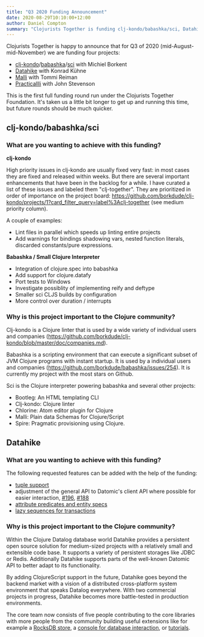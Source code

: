 ```yaml
---
title: "Q3 2020 Funding Announcement"
date: 2020-08-29T10:10:00+12:00
author: Daniel Compton
summary: "Clojurists Together is funding clj-kondo/babashka/sci, Datahike, Malli, and Practicalli"
---
```


Clojurists Together is happy to announce that for Q3 of 2020 (mid-August-mid-November) we are funding four projects:

- [clj-kondo](https://github.com/borkdude/clj-kondo)/[babashka](https://github.com/borkdude/babashka)/[sci](https://github.com/borkdude/sci) with Michiel Borkent
- [Datahike](https://github.com/replikativ/datahike) with Konrad Kühne
- [Malli](https://github.com/metosin/malli) with Tommi Reiman
- [Practicallli](https://practicalli.github.io) with John Stevenson

This is the first full funding round run under the Clojurists Together Foundation. It's taken us a little bit longer to get up and running this time, but future rounds should be much quicker.

## clj-kondo/babashka/sci

### What are you wanting to achieve with this funding?

**clj-kondo**

High priority issues in clj-kondo are usually fixed very fast: in most cases
they are fixed and released within weeks. But there are several important
enhancements that have been in the backlog for a while. I have curated a list of
these issues and labeled them "clj-together". They are prioritized in order of
importance on the project board:
https://github.com/borkdude/clj-kondo/projects/1?card_filter_query=label%3Aclj-together
(see medium priority column).

A couple of examples:

- Lint files in parallel which speeds up linting entire projects
- Add warnings for bindings shadowing vars, nested function literals, discarded
  constants/pure expressions.

**Babashka / Small Clojure Interpreter**

- Integration of clojure.spec into babashka
- Add support for clojure.datafy
- Port tests to Windows
- Investigate possiblity of implementing reify and deftype
- Smaller sci CLJS builds by configuration
- More control over duration / interrupts


### Why is this project important to the Clojure community?

Clj-kondo is a Clojure linter that is used by a wide variety of individual users
and companies
(https://github.com/borkdude/clj-kondo/blob/master/doc/companies.md).

Babashka is a scripting environment that can execute a significant subset of JVM
Clojure programs with instant startup. It is used by a individual users and
companies (https://github.com/borkdude/babashka/issues/254). It is currently my
project with the most stars on Github.

Sci is the Clojure interpreter powering babashka and several other projects:
- Bootleg: An HTML templating CLI
- Clj-kondo: Clojure linter
- Chlorine: Atom editor plugin for Clojure
- Malli: Plain data Schemas for Clojure/Script
- Spire: Pragmatic provisioning using Clojure.

## Datahike

### What are you wanting to achieve with this funding?

The following requested features can be added with the help of the funding:

- [tuple support](https://github.com/replikativ/datahike/issues/104)
- adjustment of the general API to Datomic's client API where possible for easier interaction, [#196](https://github.com/replikativ/datahike/issues/196), [#188](https://github.com/replikativ/datahike/issues/188)
- [attribute predicates and entity specs](https://github.com/replikativ/datahike/issues/197)
- [lazy sequences for transactions](https://github.com/replikativ/datahike/issues/151)

### Why is this project important to the Clojure community?

Within the Clojure Datalog database world Datahike provides a persistent open source solution for medium-sized projects with a relatively small and extensible code base. It supports a variety of persistent storages like JDBC or Redis. Additionally Datahike supports parts of the well-known Datomic API to better adapt to its functionality.

By adding ClojureScript support in the future, Datahike goes beyond the backend market with a vision of a distributed cross-platform system environment that speaks Datalog everywhere. With two commercial projects in progress, Datahike becomes more battle-tested in production environments.

The core team now consists of five people contributing to the core libraries with more people from the community building useful extensions like for example a [RocksDB store](https://github.com/purrgrammer/konserve-rocksdb), a [console for database interaction](https://github.com/replikativ/datahike/issues/205), or [tutorials](https://alekcz.gitbook.io/datahike-tuts).

